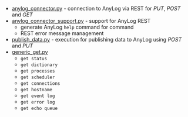 * [anylog_connector.py](anylog_connector.py) - connection to AnyLog via REST for _PUT_, _POST_ and _GET_
* [anylog_connector_support.py](anylog_connector_support.py) - support for AnyLog REST
  * generate AnyLog `help` command for command
  * REST error message management 
* [publish_data.py](publish_data.py) - execution for publishing data to AnyLog using _POST_ and _PUT_ 
* [generic_get.py](generic_get.py)
  * `get status`
  * `get dictionary`
  * `get processes`
  * `get scheduler` 
  * `get connections`
  * `get hostname`
  * `get event log`
  * `get error log`
  * `get echo queue`
  
